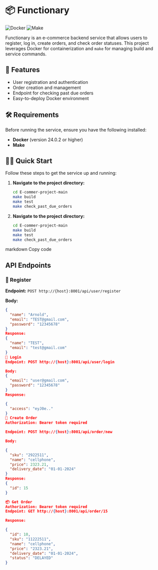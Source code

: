 # 📦 Functionary

![Docker](https://img.shields.io/badge/Docker-v24.0.2-blue) ![Make](https://img.shields.io/badge/Makefile-Ready-green)

Functionary is an e-commerce backend service that allows users to register, log in, create orders, and check order statuses. This project leverages Docker for containerization and `make` for managing build and service commands.

## 🚀 Features

- User registration and authentication
- Order creation and management
- Endpoint for checking past due orders
- Easy-to-deploy Docker environment

## 🛠 Requirements

Before running the service, ensure you have the following installed:

- **Docker** (version 24.0.2 or higher)
- **Make**

## 🏃‍♂️ Quick Start

Follow these steps to get the service up and running:

1. **Navigate to the project directory:**
   ```bash
   cd E-commer-project-main
   make build
   make test
   make check_past_due_orders
    ```

1. **Navigate to the project directory:**
   ```bash
   cd E-commer-project-main
   make build
   make test
   make check_past_due_orders
    ```

markdown
Copy code
## API Endpoints

### 📝 Register

**Endpoint:** `POST http://{host}:8001/api/user/register`

**Body:**
```json
{
  "name": "Arnold",
  "email": "TEST@gmail.com",
  "password": "12345678"
}
Response:
{
  "name": "TEST",
  "email": "test@gmail.com"
}
🔑 Login
Endpoint: POST http://{host}:8001/api/user/login

Body:
{
  "email": "user@gmail.com",
  "password": "12345678"
}
Response:

{
  "access": "eyJ0e.."
}
🛒 Create Order
Authorization: Bearer token required

Endpoint: POST http://{host}:8001/api/order/new

Body:

{
  "sku": "2922511",
  "name": "cellphone",
  "price": 2323.21,
  "delivery_date": "01-01-2024"
}
Response:
{
  "id": 15
}

📦 Get Order
Authorization: Bearer token required
Endpoint: GET http://{host}:8001/api/order/15

Response:

{
  "id": 10,
  "sku": "11222511",
  "name": "cellphone",
  "price": "2323.21",
  "delivery_date": "01-01-2024",
  "status": "DELAYED"
}
